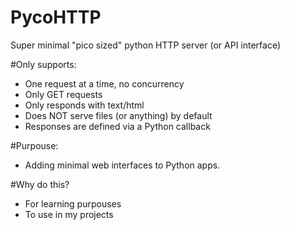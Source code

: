 PycoHTTP
========

Super minimal "pico sized" python HTTP server (or API interface)

#Only supports:
* One request at a time, no concurrency
* Only GET requests
* Only responds with text/html
* Does NOT serve files (or anything) by default
* Responses are defined via a Python callback

#Purpouse:
* Adding minimal web interfaces to Python apps.

#Why do this?
* For learning purpouses
* To use in my projects